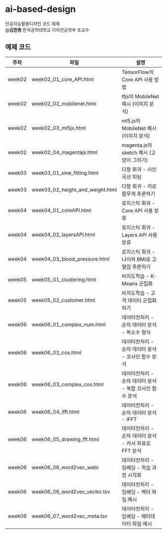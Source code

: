# ai-based-design
인공지능활용디자인 코드 예제  
@**김한종** 한국공학대학교 디자인공학부 조교수

## 예제 코드
|주차|파일|설명|
|---|---|---|
|week02|week02_01_core_API.html|TensorFlow의 Core API 사용 방법|
|week02|week02_02_mobilenet.html|tfjs의 MobileNet 예시 (이미지 분석)|
|week02|week02_03_ml5js.html|ml5.js의 MobileNet 예시 (이미지 분석)|
|week02|week02_04_magentajs.html|magenta.js의 sketch 예시 (고양이 그리기)|
|week03|week03_01_sine_fitting.html|다항 회귀 - 사인 곡선 피팅|
|week03|week03_02_height_and_weight.html|다항 회귀 - 키로 몸무게 추론하기|
|week04|week04_01_coreAPI.html|로지스틱 회귀 - Core API 사용 분류|
|week04|week04_02_layersAPI.html|로지스틱 회귀 - Layers API 사용 분류|
|week04|week04_03_blood_pressure.html|로지스틱 회귀 - 나이와 BMI로 고혈압 추론하기|
|week05|week05_01_clustering.html|비지도학습 - K-Means 군집화|
|week05|week05_02_customer.html|비지도학습 - 고객 데이터 군집화하기|
|week06|week06_01_complex_num.html|데이터전처리 - 순차 데이터 분석 - 복소수 형식|
|week06|week06_02_cos.html|데이터전처리 - 순차 데이터 분석 - 코사인 함수 분석|
|week06|week06_03_complex_cos.html|데이터전처리 - 순차 데이터 분석 - 복합 코사인 함수 분석|
|week06|week06_04_ifft.html|데이터전처리 - 순차 데이터 분석 - IFFT|
|week06|week06_05_drawing_fft.html|데이터전처리 - 순차 데이터 분석 - 커서 좌표로 FFT 분석|
|week06|week06_06_word2vec_webi |데이터전처리 - 임베딩 - 학습 과정 시각화|
|week06|week06_06_word2vec_vector.tsv|데이터전처리 - 임베딩 - 벡터 파일 예시|
|week06|week06_07_word2vec_meta.tsv|데이터전처리 - 임베딩 - 메타데이터 파일 예시|
